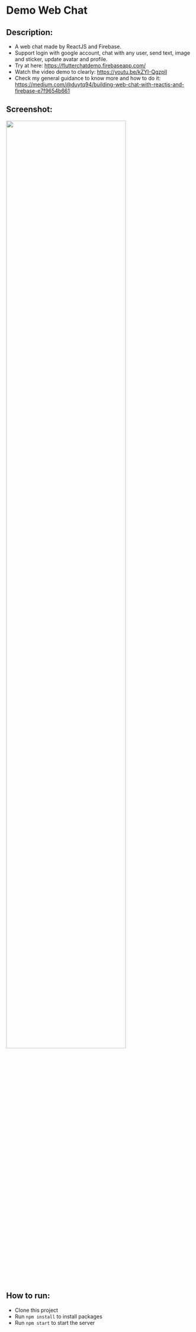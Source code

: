 # Demo Web Chat

## Description:
* A web chat made by ReactJS and Firebase.
* Support login with google account, chat with any user, send text, image and sticker, update avatar and profile.
* Try at here: https://flutterchatdemo.firebaseapp.com/
* Watch the video demo to clearly: https://youtu.be/kZYI-QgzplI
* Check my general guidance to know more and how to do it: https://medium.com/@duytq94/building-web-chat-with-reactjs-and-firebase-e7f9654b661

## Screenshot:
<img src="https://raw.githubusercontent.com/duytq94/reactjs-chat-demo/master/screenshots/ReactJSChatDemo.gif" height="80%" width="80%">

## How to run:
* Clone this project
* Run `npm install` to install packages
* Run `npm start` to start the server